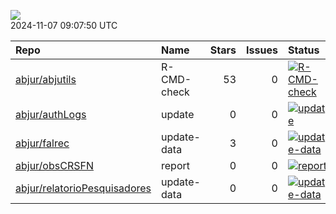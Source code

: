 ![](https://github.com/abjur/abjStatus/workflows/Render%20Status/badge.svg)  
2024-11-07 09:07:50 UTC

| Repo                                                                            | Name        |  Stars|  Issues| Status                                                                                                                                                                      |
|:--------------------------------------------------------------------------------|:------------|------:|-------:|:----------------------------------------------------------------------------------------------------------------------------------------------------------------------------|
| [abjur/abjutils](https://github.com/abjur/abjutils)                             | R-CMD-check |     53|       0| [![R-CMD-check](https://github.com/abjur/abjutils/workflows/R-CMD-check/badge.svg)](https://github.com/abjur/abjutils/actions/runs/7644894734)                              |
| [abjur/authLogs](https://github.com/abjur/authLogs)                             | update      |      0|       0| [![update](https://github.com/abjur/authLogs/workflows/update/badge.svg)](https://github.com/abjur/authLogs/actions/runs/11715423916)                                       |
| [abjur/falrec](https://github.com/abjur/falrec)                                 | update-data |      3|       0| [![update-data](https://github.com/abjur/falrec/workflows/update-data/badge.svg)](https://github.com/abjur/falrec/actions/runs/7075054572)                                  |
| [abjur/obsCRSFN](https://github.com/abjur/obsCRSFN)                             | report      |      0|       0| [![report](https://github.com/abjur/obsCRSFN/workflows/report/badge.svg)](https://github.com/abjur/obsCRSFN/actions/runs/6963394982)                                        |
| [abjur/relatorioPesquisadores](https://github.com/abjur/relatorioPesquisadores) | update-data |      0|       0| [![update-data](https://github.com/abjur/relatorioPesquisadores/workflows/update-data/badge.svg)](https://github.com/abjur/relatorioPesquisadores/actions/runs/11660234806) |
